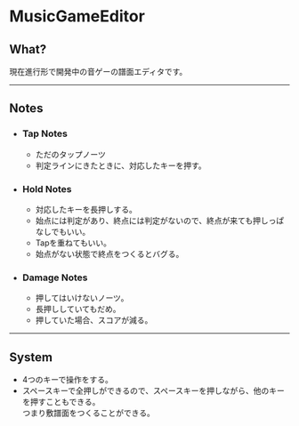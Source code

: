 # MusicGameEditor

## What?
現在進行形で開発中の音ゲーの譜面エディタです。

---

## Notes
* ### Tap Notes
    * ただのタップノーツ
    * 判定ラインにきたときに、対応したキーを押す。

* ### Hold Notes
    * 対応したキーを長押しする。
    * 始点には判定があり、終点には判定がないので、終点が来ても押しっぱなしでもいい。
    * Tapを重ねてもいい。
    * 始点がない状態で終点をつくるとバグる。

* ### Damage Notes
    * 押してはいけないノーツ。
    * 長押ししていてもだめ。
    * 押していた場合、スコアが減る。

---

## System
* 4つのキーで操作をする。
* スペースキーで全押しができるので、スペースキーを押しながら、他のキーを押すこともできる。<br>
  つまり敷譜面をつくることができる。